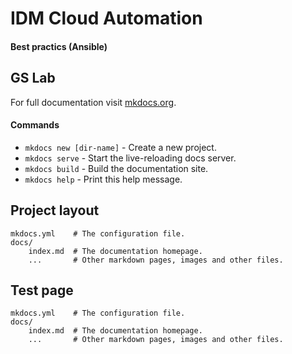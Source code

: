# IDM Cloud Automation
#### Best practics (Ansible)

## GS Lab
For full documentation visit [mkdocs.org](https://mkdocs.org).

#### Commands

* `mkdocs new [dir-name]` - Create a new project.
* `mkdocs serve` - Start the live-reloading docs server.
* `mkdocs build` - Build the documentation site.
* `mkdocs help` - Print this help message.

## Project layout

    mkdocs.yml    # The configuration file.
    docs/
        index.md  # The documentation homepage.
        ...       # Other markdown pages, images and other files.

## Test page
    mkdocs.yml    # The configuration file.
    docs/
        index.md  # The documentation homepage.
        ...       # Other markdown pages, images and other files.